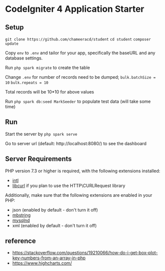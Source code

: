 # CodeIgniter 4 Application Starter

## Setup

`git clone https://github.com/chameeracd/student`
`cd student`
`composer update`

Copy `env` to `.env` and tailor for your app, specifically the baseURL
and any database settings.

Run `php spark migrate` to create the table

Change `.env` for number of records need to be dumped;
`bulk.batchSize = 10`
`bulk.repeats = 10`

Total records will be 10*10 for above values

Run `php spark db:seed MarkSeeder` to populate test data (will take some time)

## Run

Start the server by `php spark serve`

Go to server url (default: http://localhost:8080/) to see the dashboard

## Server Requirements

PHP version 7.3 or higher is required, with the following extensions installed:

- [intl](http://php.net/manual/en/intl.requirements.php)
- [libcurl](http://php.net/manual/en/curl.requirements.php) if you plan to use the HTTP\CURLRequest library

Additionally, make sure that the following extensions are enabled in your PHP:

- json (enabled by default - don't turn it off)
- [mbstring](http://php.net/manual/en/mbstring.installation.php)
- [mysqlnd](http://php.net/manual/en/mysqlnd.install.php)
- xml (enabled by default - don't turn it off)

## reference
- https://stackoverflow.com/questions/19210066/how-do-i-get-box-plot-key-numbers-from-an-array-in-php
- https://www.highcharts.com/